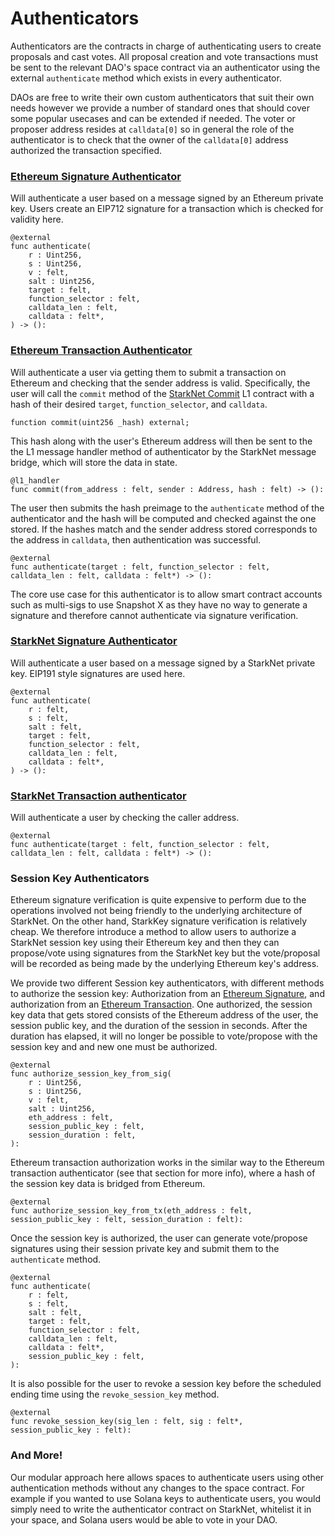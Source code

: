 # Authenticators

Authenticators are the contracts in charge of authenticating users to create proposals and cast votes.
All proposal creation and vote transactions must be sent to the relevant DAO's space contract via an authenticator using the external `authenticate` method which exists in every authenticator.

DAOs are free to write their own custom authenticators that suit their own needs however we provide a number of standard ones that should cover some popular usecases and can be extended if needed.
The voter or proposer address resides at `calldata[0]` so in general the role of the authenticator is to check that the owner of the `calldata[0]` address authorized the transaction specified.

### [Ethereum Signature Authenticator](https://github.com/snapshot-labs/sx-core/blob/develop/contracts/starknet/Authenticators/EthSig.cairo)&#x20;

Will authenticate a user based on a message signed by an Ethereum private key. Users create an EIP712 signature for a transaction which is checked for validity here.  

```
@external
func authenticate(
    r : Uint256,
    s : Uint256,
    v : felt,
    salt : Uint256,
    target : felt,
    function_selector : felt,
    calldata_len : felt,
    calldata : felt*,
) -> ():
```

### [Ethereum Transaction Authenticator](https://github.com/snapshot-labs/sx-core/blob/develop/contracts/starknet/Authenticators/EthTx.cairo)

Will authenticate a user via getting them to submit a transaction on Ethereum and checking that the sender address is valid. Specifically, the user will call the `commit` method of the [StarkNet Commit](https://github.com/snapshot-labs/sx-core/blob/develop/contracts/ethereum/L1Interact/StarkNetCommit.sol) L1 contract with a hash of their desired `target`, `function_selector`, and `calldata`. 

```
function commit(uint256 _hash) external;
```

This hash along with the user's Ethereum address will then be sent to the the L1 message handler method of authenticator by the StarkNet message bridge, which will store the data in state. 

```
@l1_handler
func commit(from_address : felt, sender : Address, hash : felt) -> ():
```

The user then submits the hash preimage to the `authenticate` method of the authenticator and the hash will be computed and checked against the one stored. If the hashes match and the sender address stored corresponds to the address in `calldata`, then authentication was successful.

```
@external
func authenticate(target : felt, function_selector : felt, calldata_len : felt, calldata : felt*) -> ():
```

The core use case for this authenticator is to allow smart contract accounts such as multi-sigs to use Snapshot X as they have no way to generate a signature and therefore cannot authenticate via signature verification.


### [StarkNet Signature Authenticator](https://github.com/snapshot-labs/sx-core/blob/session_key_auth/contracts/starknet/Authenticators/StarkSig.cairo)

Will authenticate a user based on a message signed by a StarkNet private key. EIP191 style signatures are used here. 

```
@external
func authenticate(
    r : felt,
    s : felt,
    salt : felt,
    target : felt,
    function_selector : felt,
    calldata_len : felt,
    calldata : felt*,
) -> ():
```

### [StarkNet Transaction authenticator](https://github.com/snapshot-labs/sx-core/blob/develop/contracts/starknet/Authenticators/StarkTx.cairo)

Will authenticate a user by checking the caller address. 

```
@external
func authenticate(target : felt, function_selector : felt, calldata_len : felt, calldata : felt*) -> ():
```

### Session Key Authenticators

Ethereum signature verification is quite expensive to perform due to the operations involved not being friendly to the underlying architecture of StarkNet. On the other hand, StarkKey signature verification is relatively cheap. We therefore introduce a method to allow users to authorize a StarkNet session key using their Ethereum key and then they can propose/vote using signatures from the StarkNet key but the vote/proposal will be recorded as being made by the underlying Ethereum key's address.

We provide two different Session key authenticators, with different methods to authorize the session key: Authorization from an [Ethereum Signature](https://github.com/snapshot-labs/sx-core/blob/develop/contracts/starknet/Authenticators/EthSigSessionKey.cairo), and authorization from an [Ethereum Transaction](https://github.com/snapshot-labs/sx-core/blob/develop/contracts/starknet/Authenticators/EthTxSessionKey.cairo). One authorized, the session key data that gets stored consists of the Ethereum address of the user, the session public key, and the duration of the session in seconds. After the duration has elapsed, it will no longer be possible to vote/propose with the session key and and new one must be authorized. 

```
@external
func authorize_session_key_from_sig(
    r : Uint256,
    s : Uint256,
    v : felt,
    salt : Uint256,
    eth_address : felt,
    session_public_key : felt,
    session_duration : felt,
):
```

Ethereum transaction authorization works in the similar way to the Ethereum transaction authenticator (see that section for more info), where a hash of the session key data is bridged from Ethereum. 

```
@external
func authorize_session_key_from_tx(eth_address : felt, session_public_key : felt, session_duration : felt):
```

Once the session key is authorized, the user can generate vote/propose signatures using their session private key and submit them to the `authenticate` method. 

```
@external
func authenticate(
    r : felt,
    s : felt,
    salt : felt,
    target : felt,
    function_selector : felt,
    calldata_len : felt,
    calldata : felt*,
    session_public_key : felt,
):
```

It is also possible for the user to revoke a session key before the scheduled ending time using the `revoke_session_key` method.

```
@external
func revoke_session_key(sig_len : felt, sig : felt*, session_public_key : felt):
```

### And More!

Our modular approach here allows spaces to authenticate users using other authentication methods without any changes to the space contract. For example if you wanted to use Solana keys to authenticate users, you would simply need to write the authenticator contract on StarkNet, whitelist it in your space, and Solana users would be able to vote in your DAO.
